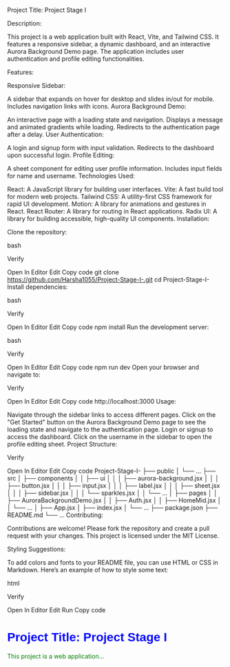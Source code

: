 Project Title: Project Stage I

Description:

This project is a web application built with React, Vite, and Tailwind CSS. It features a responsive sidebar, a dynamic dashboard, and an interactive Aurora Background Demo page. The application includes user authentication and profile editing functionalities.

Features:

Responsive Sidebar:

A sidebar that expands on hover for desktop and slides in/out for mobile.
Includes navigation links with icons.
Aurora Background Demo:

An interactive page with a loading state and navigation.
Displays a message and animated gradients while loading.
Redirects to the authentication page after a delay.
User Authentication:

A login and signup form with input validation.
Redirects to the dashboard upon successful login.
Profile Editing:

A sheet component for editing user profile information.
Includes input fields for name and username.
Technologies Used:

React: A JavaScript library for building user interfaces.
Vite: A fast build tool for modern web projects.
Tailwind CSS: A utility-first CSS framework for rapid UI development.
Motion: A library for animations and gestures in React.
React Router: A library for routing in React applications.
Radix UI: A library for building accessible, high-quality UI components.
Installation:

Clone the repository:

bash

Verify

Open In Editor
Edit
Copy code
git clone https://github.com/Harsha1055/Project-Stage-I-.git
cd Project-Stage-I-
Install dependencies:

bash

Verify

Open In Editor
Edit
Copy code
npm install
Run the development server:

bash

Verify

Open In Editor
Edit
Copy code
npm run dev
Open your browser and navigate to:


Verify

Open In Editor
Edit
Copy code
http://localhost:3000
Usage:

Navigate through the sidebar links to access different pages.
Click on the "Get Started" button on the Aurora Background Demo page to see the loading state and navigate to the authentication page.
Login or signup to access the dashboard.
Click on the username in the sidebar to open the profile editing sheet.
Project Structure:


Verify

Open In Editor
Edit
Copy code
Project-Stage-I-
├── public
│   └── ...
├── src
│   ├── components
│   │   ├── ui
│   │   │   ├── aurora-background.jsx
│   │   │   ├── button.jsx
│   │   │   ├── input.jsx
│   │   │   ├── label.jsx
│   │   │   ├── sheet.jsx
│   │   │   ├── sidebar.jsx
│   │   │   └── sparkles.jsx
│   │   └── ...
│   ├── pages
│   │   ├── AuroraBackgroundDemo.jsx
│   │   ├── Auth.jsx
│   │   ├── HomeMid.jsx
│   │   └── ...
│   ├── App.jsx
│   ├── index.jsx
│   └── ...
├── package.json
├── README.md
└── ...
Contributing:

Contributions are welcome! Please fork the repository and create a pull request with your changes. This project is licensed under the MIT License.

Styling Suggestions:

To add colors and fonts to your README file, you can use HTML or CSS in Markdown. Here’s an example of how to style some text:

html

Verify

Open In Editor
Edit
Run
Copy code
<h1 style="color: blue; font-family: 'Arial', sans-serif;">Project Title: Project Stage I</h1>
<p style="color: green;">This project is a web application...</p>
